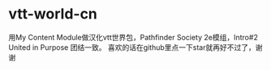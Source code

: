 # vtt-world-cn
用My Content Module做汉化vtt世界包，Pathfinder Society 2e模组，Intro#2 United in Purpose 团结一致。
喜欢的话在github里点一下star就再好不过了，谢谢
